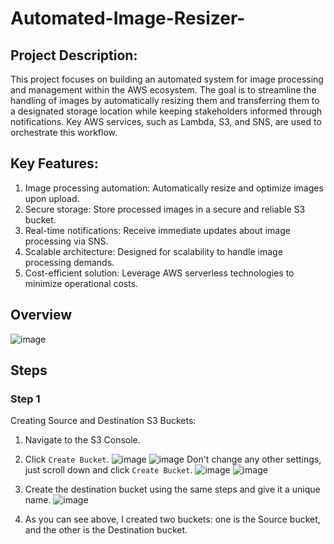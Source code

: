 # Automated-Image-Resizer-
## Project Description:
This project focuses on building an automated system for image processing and management within the AWS ecosystem. The goal is to streamline the handling of images by automatically resizing them and transferring them to a designated storage location while keeping stakeholders informed through notifications. Key AWS services, such as Lambda, S3, and SNS, are used to orchestrate this workflow.

## Key Features:
1. Image processing automation: Automatically resize and optimize images upon upload.
2. Secure storage: Store processed images in a secure and reliable S3 bucket.
3. Real-time notifications: Receive immediate updates about image processing via SNS.
4. Scalable architecture: Designed for scalability to handle image processing demands.
5. Cost-efficient solution: Leverage AWS serverless technologies to minimize operational costs.

## Overview
![image](https://github.com/user-attachments/assets/135cb1f9-171a-40bd-9a46-747b5755351a)

## Steps
### Step 1
Creating Source and Destination S3 Buckets:
1. Navigate to the S3 Console.
2. Click `Create Bucket`.
   ![image](https://github.com/user-attachments/assets/d4286e39-7df1-466a-9ff8-d9c285f8d37e)
   ![image](https://github.com/user-attachments/assets/b51ce11e-ffc3-4ea7-815a-70f40dd6142c)
   Don't change any other settings, just scroll down and click `Create Bucket`.
   ![image](https://github.com/user-attachments/assets/5b7441f9-ac01-4eeb-bcf9-0455b0010f26)
   ![image](https://github.com/user-attachments/assets/fb9dbbb9-3939-48d4-8c63-9e8d2bc9e24d)

3. Create the destination bucket using the same steps and give it a unique name.
   ![image](https://github.com/user-attachments/assets/f3566e35-985f-4e0c-8028-b0e97c2368c8)

4. As you can see above, I created two buckets: one is the Source bucket, and the other is the Destination bucket.
